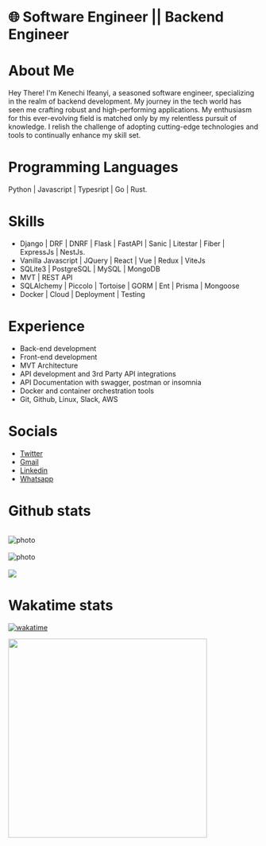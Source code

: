 # 🌐 Software Engineer || Backend Engineer 

# About Me
Hey There! I'm Kenechi Ifeanyi, a seasoned software engineer, specializing in the realm of backend development. My journey in the tech world has seen me crafting robust and high-performing applications. My enthusiasm for this ever-evolving field is matched only by my relentless pursuit of knowledge. I relish the challenge of adopting cutting-edge technologies and tools to continually enhance my skill set.

# Programming Languages
Python | Javascript | Typesript | Go | Rust.

# Skills
  - Django | DRF | DNRF | Flask | FastAPI | Sanic | Litestar | Fiber | ExpressJs | NestJs.
  - Vanilla Javascript | JQuery | React | Vue | Redux | ViteJs
  - SQLite3 | PostgreSQL | MySQL | MongoDB
  - MVT | REST API
  - SQLAlchemy | Piccolo | Tortoise | GORM | Ent | Prisma | Mongoose
  - Docker | Cloud | Deployment | Testing

# Experience
- Back-end development
- Front-end development
- MVT Architecture
- API development and 3rd Party API integrations
- API Documentation with swagger, postman or insomnia
- Docker and container orchestration tools
- Git, Github, Linux, Slack, AWS

# Socials
- [Twitter](https://twitter.com/KayProgrammer)
- [Gmail](mailto:kenechiifeanyi@gmail.com)
- [Linkedin](https://www.linkedin.com/in/kenechi-ifeanyi/)
- [Whatsapp](https://wa.me/2348133831036)

# Github stats

<p align="left"> <img src="https://komarev.com/ghpvc/?username=kayprogrammer&label=Profile%20views&color=0e75b6&style=flat" alt="" /> </p>

<img style="display: block; margin: auto; align:center;" alt="photo" src="https://github-readme-stats.vercel.app/api?username=kayprogrammer&count_private=true&show_icons=true&theme=github_dark&border_radius=30&border_color=39D353&icon_color=39D353&title_color=fff" />
<br>
<img style="display: block; margin: auto; align:center;" alt="photo" src="https://github-readme-streak-stats.herokuapp.com/?user=kayprogrammer&theme=github-dark" />
<br>
  <img  src="https://github-readme-stats.vercel.app/api/top-langs/?username=kayprogrammer&layout=compact&langs_count=8&hide=html&theme=github_dark&border_radius=30&border_color=39D353&title_color=fff" />

# Wakatime stats
[![wakatime](https://wakatime.com/badge/user/f9c42528-3c72-4c6c-93d7-9d10ad114ac4.svg)](https://wakatime.com/@f9c42528-3c72-4c6c-93d7-9d10ad114ac4)

<a href="https://wakatime.com/share/@kayprogrammer/40749f43-2ae0-4267-a1c9-b5d2d3df8cc4.svg"><img style="border-radius:30; border-color: #39D353;" height="400em" src="https://wakatime.com/share/@kayprogrammer/40749f43-2ae0-4267-a1c9-b5d2d3df8cc4.svg"></a>
